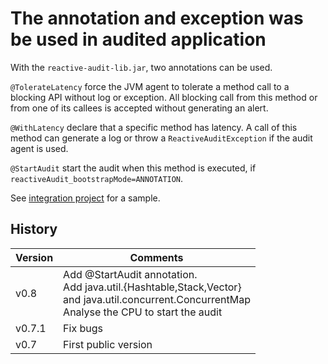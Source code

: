 # The annotation and exception was be used in audited application
With the `reactive-audit-lib.jar`, two annotations can be used.

`@TolerateLatency` force the JVM agent to tolerate a method call to a blocking API without log or exception.
All blocking call from this method or from one of its callees is accepted without generating an alert.

`@WithLatency` declare that a specific method has latency.
A call of this method can generate a log or throw a `ReactiveAuditException`
if the audit agent is used.

`@StartAudit` start the audit when this method is executed, if `reactiveAudit_bootstrapMode=ANNOTATION`.

See [integration project](https://github.com/octo-online/reactive-audit-integration) for a sample.

## History
Version | Comments
:-- | ---
v0.8 | Add @StartAudit annotation.<br>Add java.util.{Hashtable,Stack,Vector}<br>and java.util.concurrent.ConcurrentMap<br>Analyse the CPU to start the audit  
v0.7.1 | Fix bugs
v0.7 | First public version
